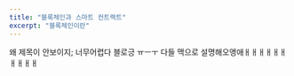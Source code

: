 ```yaml
---
title: "블록체인과 스마트 컨트랙트"
excerpt: "블록체인이란"
---
```

왜 제목이 안보이지;
너무어렵다 블로긍 ㅠㅡㅜ
다들 맥으로 설명해오앵애ㅐㅐㅐㅐㅐㅐㅐㅐㅐㅐ
